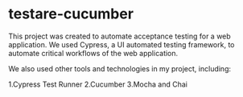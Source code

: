 # testare-cucumber

This project was created to automate acceptance testing for a web application. We used Cypress, a UI automated testing framework, to automate critical workflows of the web application.

We also used other tools and technologies in my project, including:

1.Cypress Test Runner
2.Cucumber
3.Mocha and Chai
